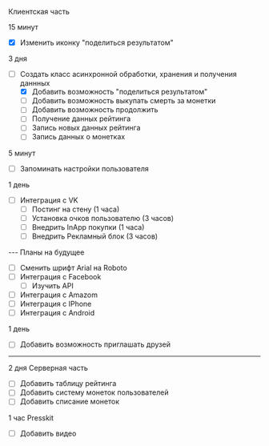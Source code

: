 Клиентская часть

15 минут
* [x] Изменить иконку "поделиться результатом"

3 дня
* [ ] Создать класс асинхронной обработки, хранения и получения даннных
	* [x] Добавить возможность "поделиться результатом"
	* [ ] Добавить возможность выкупать смерть за монетки
	* [ ] Добавить возможность продолжить
	* [ ] Получение данных рейтинга
	* [ ] Запись новых данных рейтинга
	* [ ] Запись данных о монетках

5 минут
* [ ] Запоминать настройки пользователя

1 день
* [ ] Интеграция с VK
	* [ ] Постинг на стену (1 часа)
	* [ ] Установка очков пользователю (3 часов)
	* [ ] Внедрить InApp покупки (1 часа)
	* [ ] Внедрить Рекламный блок (3 часов)

--- Планы на будущее
* [ ] Сменить шрифт Arial на Roboto
* [ ] Интеграция с Facebook
	* [ ] Изучить API

* [ ] Интеграция с Amazom
* [ ] Интеграция с IPhone
* [ ] Интеграция с Android

1 день
* [ ] Добавить возможность приглашать друзей

-----

2 дня
Серверная часть
* [ ] Добавить таблицу рейтинга
* [ ] Добавить систему монеток пользователей
* [ ] Добавить списание монеток

1 час
Presskit
* [ ] Добавить видео